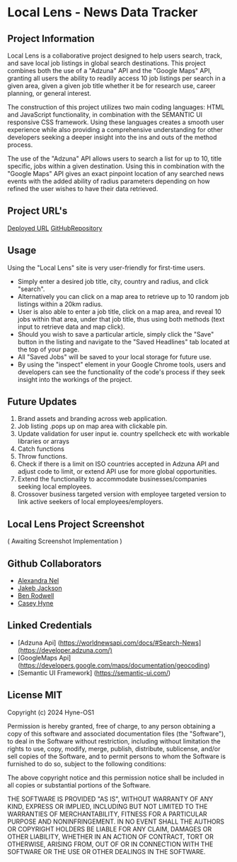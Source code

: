 # Local Lens - News Data Tracker 

## Project Information 

Local Lens is a collaborative project designed to help users search, track, and save local job listings in global search destinations. This project combines both the use of a "Adzuna" API and the "Google Maps" API, granting all users the ability to readily access 10 job listings per search in a given area, given a given job title whether it be for research use, career planning, or general interest.

The construction of this project utilizes two main coding languages: HTML and JavaScript functionality, in combination with the SEMANTIC UI responsive CSS framework. Using these languages creates a smooth user experience while also providing a comprehensive understanding for other developers seeking a deeper insight into the ins and outs of the method process.

The use of the "Adzuna" API allows users to search a list for up to 10, title specific, jobs within a given destination. Using this in combination with the "Google Maps" API gives an exact pinpoint location of any searched news events with the added ability of radius parameters depending on how refined the user wishes to have their data retrieved.

## Project URL's

[Deployed URL]()
[GitHubRepository](https://github.com/JakebJackson/Local-Lens/)

## Usage

Using the "Local Lens" site is very user-friendly for first-time users.  
* Simply enter a desired job title, city, country and radius, and click "search".   
* Alternatively you can click on a map area to retrieve up to 10 random job listings within a 20km radius.  
* User is also able to enter a job title, click on a map area, and reveal 10 jobs within that area, under that job title, thus using both methods (text input to retrieve data and map click).  
* Should you wish to save a particular article, simply click the "Save" button in the listing and navigate to the "Saved Headlines" tab located at the top of your page.   
* All "Saved Jobs" will be saved to your local storage for future use.   
* By using the "inspect" element in your Google Chrome tools, users and developers can see the functionality of the code's process if they seek insight into the workings of the project.  

## Future Updates 

1. Brand assets and branding across web application.
2. Job listing .pops up on map area with clickable pin.
3. Update validation for user input ie. country spellcheck etc with workable libraries or arrays
4. Catch functions
5. Throw functions.
6. Check if there is a limit on ISO countries accepted in Adzuna API and adjust code to limit, or extend API use for more global opportunities.
7. Extend the functionality to accommodate businesses/companies seeking local employees. 
8. Crossover business targeted version with employee targeted version to link active seekers of local employees/employers.



## Local Lens Project Screenshot

( Awaiting Screenshot Implementation )

## Github Collaborators 

* [Alexandra Nel](https://github.com/AlexandraNel)
* [Jakeb Jackson ](https://github.com/JakebJackson)
* [Ben Rodwell](https://github.com/BenRodwell)
* [Casey Hyne](https://github.com/Hyne-OS1)

## Linked Credentials 

* [Adzuna Api] (https://worldnewsapi.com/docs/#Search-News](https://developer.adzuna.com/)
* [GoogleMaps Api] (https://developers.google.com/maps/documentation/geocoding)
* [Semantic UI Framework] (https://semantic-ui.com/)

## License MIT

Copyright (c) 2024 Hyne-OS1

Permission is hereby granted, free of charge, to any person obtaining a copy
of this software and associated documentation files (the "Software"), to deal
in the Software without restriction, including without limitation the rights
to use, copy, modify, merge, publish, distribute, sublicense, and/or sell
copies of the Software, and to permit persons to whom the Software is
furnished to do so, subject to the following conditions:

The above copyright notice and this permission notice shall be included in all
copies or substantial portions of the Software.

THE SOFTWARE IS PROVIDED "AS IS", WITHOUT WARRANTY OF ANY KIND, EXPRESS OR
IMPLIED, INCLUDING BUT NOT LIMITED TO THE WARRANTIES OF MERCHANTABILITY,
FITNESS FOR A PARTICULAR PURPOSE AND NONINFRINGEMENT. IN NO EVENT SHALL THE
AUTHORS OR COPYRIGHT HOLDERS BE LIABLE FOR ANY CLAIM, DAMAGES OR OTHER
LIABILITY, WHETHER IN AN ACTION OF CONTRACT, TORT OR OTHERWISE, ARISING FROM,
OUT OF OR IN CONNECTION WITH THE SOFTWARE OR THE USE OR OTHER DEALINGS IN THE
SOFTWARE.
